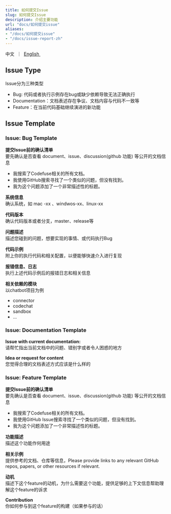 ```yaml
---
title: 如何提交Issue
slug: 如何提交Issue
description: 介绍主要功能
url: "docs/如何提交issue"
aliases:
- "/docs/如何提交issue"
- "/docs/issue-report-zh"
---
```



<p align="left">
    <a>中文</a>&nbsp ｜ &nbsp<a href="/docs/issue-report">English&nbsp </a>
</p>


## Issue Type
Issue分为三种类型
- Bug: 代码或者执行示例存在bug或缺少依赖导致无法正确执行
- Documentation：文档表述存在争议、文档内容与代码不一致等
- Feature：在当前代码基础继续演进的新功能

## Issue Template
### Issue: Bug Template

**提交Issue前的确认清单** 
<br>要先确认是否查看  document、issue、discussion(github 功能) 等公开的文档信息
- 我搜索了Codefuse相关的所有文档。
- 我使用GitHub搜索寻找了一个类似的问题，但没有找到。
- 我为这个问题添加了一个非常描述性的标题。

**系统信息** 
<br>确认系统，如 mac -xx 、windwos-xx、linux-xx

**代码版本**
<br>确认代码版本或者分支，master、release等

**问题描述**
<br>描述您碰到的问题，想要实现的事情、或代码执行Bug

**代码示例**
<br>附上你的执行代码和相关配置，以便能够快速介入进行复现

**报错信息、日志**
<br>执行上述代码示例后的报错日志和相关信息

**相关依赖的模块**
<br>以chatbot项目为例
- connector
- codechat
- sandbox
- ...


### Issue: Documentation Template
**Issue with current documentation:**
<br>请帮忙指出当前文档中的问题、错别字或者令人困惑的地方

**Idea or request for content**
<br>您觉得合理的文档表述方式应该是什么样的


### Issue: Feature Template
**提交Issue前的确认清单** 
<br>要先确认是否查看  document、issue、discussion(github 功能) 等公开的文档信息
- 我搜索了Codefuse相关的所有文档。
- 我使用GitHub Issue搜索寻找了一个类似的问题，但没有找到。
- 我为这个问题添加了一个非常描述性的标题。

**功能描述**
<br>描述这个功能作何用途

**相关示例**
<br>提供参考的文档、仓库等信息，Please provide links to any relevant GitHub repos, papers, or other resources if relevant.

**动机**
<br>描述下这个feature的动机，为什么需要这个功能，提供足够的上下文信息帮助理解这个feature的诉求

**Contribution**
<br>你如何参与到这个feature的构建（如果参与的话）